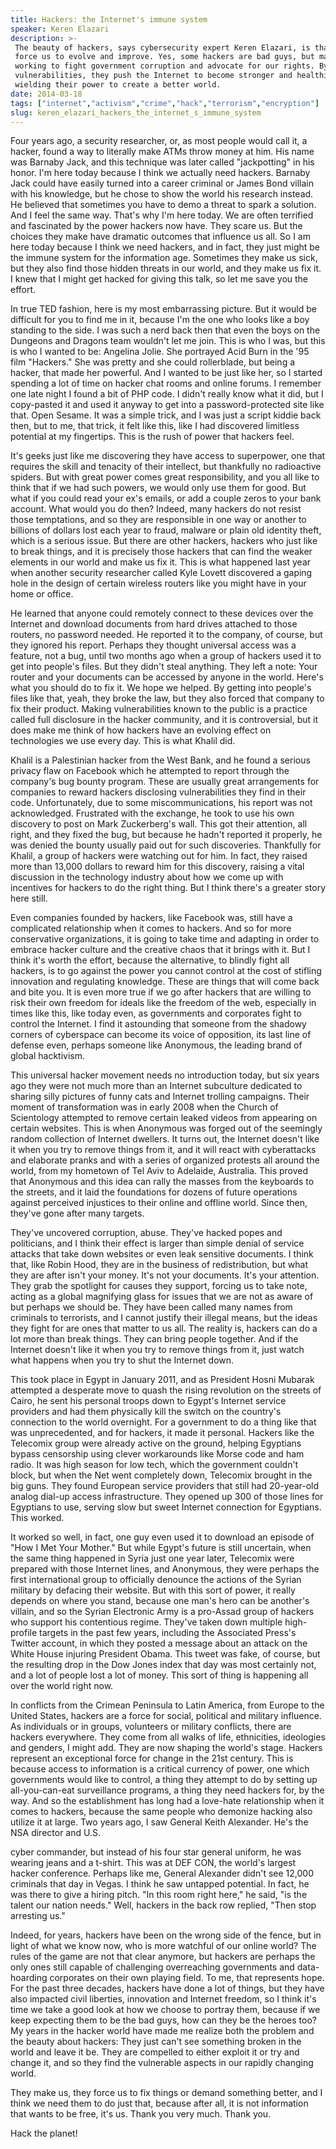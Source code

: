 ```yaml
---
title: Hackers: the Internet's immune system
speaker: Keren Elazari
description: >-
 The beauty of hackers, says cybersecurity expert Keren Elazari, is that they
 force us to evolve and improve. Yes, some hackers are bad guys, but many are
 working to fight government corruption and advocate for our rights. By exposing
 vulnerabilities, they push the Internet to become stronger and healthier,
 wielding their power to create a better world.
date: 2014-03-18
tags: ["internet","activism","crime","hack","terrorism","encryption"]
slug: keren_elazari_hackers_the_internet_s_immune_system
---
```


Four years ago, a security researcher, or, as most people would call it, a hacker, found a
way to literally make ATMs throw money at him. His name was Barnaby Jack, and this
technique was later called "jackpotting" in his honor. I'm here today because I think we
actually need hackers. Barnaby Jack could have easily turned into a career criminal or
James Bond villain with his knowledge, but he chose to show the world his research
instead. He believed that sometimes you have to demo a threat to spark a solution. And I
feel the same way. That's why I'm here today. We are often terrified and fascinated by the
power hackers now have. They scare us. But the choices they make have dramatic outcomes
that influence us all. So I am here today because I think we need hackers, and in fact,
they just might be the immune system for the information age. Sometimes they make us sick,
but they also find those hidden threats in our world, and they make us fix it. I knew that
I might get hacked for giving this talk, so let me save you the effort.

In true TED fashion, here is my most embarrassing picture. But it would be difficult for
you to find me in it, because I'm the one who looks like a boy standing to the side. I was
such a nerd back then that even the boys on the Dungeons and Dragons team wouldn't let me
join. This is who I was, but this is who I wanted to be: Angelina Jolie. She portrayed
Acid Burn in the '95 film "Hackers." She was pretty and she could rollerblade, but being a
hacker, that made her powerful. And I wanted to be just like her, so I started spending a
lot of time on hacker chat rooms and online forums. I remember one late night I found a
bit of PHP code. I didn't really know what it did, but I copy-pasted it and used it anyway
to get into a password-protected site like that. Open Sesame. It was a simple trick, and I
was just a script kiddie back then, but to me, that trick, it felt like this, like I had
discovered limitless potential at my fingertips. This is the rush of power that hackers
feel.

It's geeks just like me discovering they have access to superpower, one that requires the
skill and tenacity of their intellect, but thankfully no radioactive spiders. But with
great power comes great responsibility, and you all like to think that if we had such
powers, we would only use them for good. But what if you could read your ex's emails, or
add a couple zeros to your bank account. What would you do then? Indeed, many hackers do
not resist those temptations, and so they are responsible in one way or another to
billions of dollars lost each year to fraud, malware or plain old identity theft, which is
a serious issue. But there are other hackers, hackers who just like to break things, and
it is precisely those hackers that can find the weaker elements in our world and make us
fix it. This is what happened last year when another security researcher called Kyle Lovett
discovered a gaping hole in the design of certain wireless routers like you might have in
your home or office.

He learned that anyone could remotely connect to these devices over the Internet and
download documents from hard drives attached to those routers, no password needed. He
reported it to the company, of course, but they ignored his report. Perhaps they thought
universal access was a feature, not a bug, until two months ago when a group of hackers
used it to get into people's files. But they didn't steal anything. They left a note: Your
router and your documents can be accessed by anyone in the world. Here's what you should
do to fix it. We hope we helped. By getting into people's files like that, yeah, they
broke the law, but they also forced that company to fix their product. Making
vulnerabilities known to the public is a practice called full disclosure in the hacker
community, and it is controversial, but it does make me think of how hackers have an
evolving effect on technologies we use every day. This is what Khalil did.

Khalil is a Palestinian hacker from the West Bank, and he found a serious privacy flaw on
Facebook which he attempted to report through the company's bug bounty program. These are
usually great arrangements for companies to reward hackers disclosing vulnerabilities they
find in their code. Unfortunately, due to some miscommunications, his report was not
acknowledged. Frustrated with the exchange, he took to use his own discovery to post on
Mark Zuckerberg's wall. This got their attention, all right, and they fixed the bug, but
because he hadn't reported it properly, he was denied the bounty usually paid out for such
discoveries. Thankfully for Khalil, a group of hackers were watching out for him. In fact,
they raised more than 13,000 dollars to reward him for this discovery, raising a vital
discussion in the technology industry about how we come up with incentives for hackers to
do the right thing. But I think there's a greater story here still.

Even companies founded by hackers, like Facebook was, still have a complicated
relationship when it comes to hackers. And so for more conservative organizations, it is
going to take time and adapting in order to embrace hacker culture and the creative chaos
that it brings with it. But I think it's worth the effort, because the alternative, to
blindly fight all hackers, is to go against the power you cannot control at the cost of
stifling innovation and regulating knowledge. These are things that will come back and
bite you. It is even more true if we go after hackers that are willing to risk their own
freedom for ideals like the freedom of the web, especially in times like this, like today
even, as governments and corporates fight to control the Internet. I find it astounding
that someone from the shadowy corners of cyberspace can become its voice of opposition,
its last line of defense even, perhaps someone like Anonymous, the leading brand of global
hacktivism.

This universal hacker movement needs no introduction today, but six years ago they were
not much more than an Internet subculture dedicated to sharing silly pictures of funny
cats and Internet trolling campaigns. Their moment of transformation was in early 2008
when the Church of Scientology attempted to remove certain leaked videos from appearing on
certain websites. This is when Anonymous was forged out of the seemingly random collection
of Internet dwellers. It turns out, the Internet doesn't like it when you try to remove
things from it, and it will react with cyberattacks and elaborate pranks and with a series
of organized protests all around the world, from my hometown of Tel Aviv to Adelaide,
Australia. This proved that Anonymous and this idea can rally the masses from the
keyboards to the streets, and it laid the foundations for dozens of future operations
against perceived injustices to their online and offline world. Since then, they've gone
after many targets.

They've uncovered corruption, abuse. They've hacked popes and politicians, and I think
their effect is larger than simple denial of service attacks that take down websites or
even leak sensitive documents. I think that, like Robin Hood, they are in the business of
redistribution, but what they are after isn't your money. It's not your documents. It's
your attention. They grab the spotlight for causes they support, forcing us to take note,
acting as a global magnifying glass for issues that we are not as aware of but perhaps we
should be. They have been called many names from criminals to terrorists, and I cannot
justify their illegal means, but the ideas they fight for are ones that matter to us all.
The reality is, hackers can do a lot more than break things. They can bring people
together. And if the Internet doesn't like it when you try to remove things from it, just
watch what happens when you try to shut the Internet down.

This took place in Egypt in January 2011, and as President Hosni Mubarak attempted a
desperate move to quash the rising revolution on the streets of Cairo, he sent his
personal troops down to Egypt's Internet service providers and had them physically kill
the switch on the country's connection to the world overnight. For a government to do a
thing like that was unprecedented, and for hackers, it made it personal. Hackers like the
Telecomix group were already active on the ground, helping Egyptians bypass censorship
using clever workarounds like Morse code and ham radio. It was high season for low tech,
which the government couldn't block, but when the Net went completely down, Telecomix
brought in the big guns. They found European service providers that still had 20-year-old
analog dial-up access infrastructure. They opened up 300 of those lines for Egyptians to
use, serving slow but sweet Internet connection for Egyptians. This worked.

It worked so well, in fact, one guy even used it to download an episode of "How I Met Your
Mother." But while Egypt's future is still uncertain, when the same thing happened in
Syria just one year later, Telecomix were prepared with those Internet lines, and
Anonymous, they were perhaps the first international group to officially denounce the
actions of the Syrian military by defacing their website. But with this sort of power, it
really depends on where you stand, because one man's hero can be another's villain, and so
the Syrian Electronic Army is a pro-Assad group of hackers who support his contentious
regime. They've taken down multiple high-profile targets in the past few years, including
the Associated Press's Twitter account, in which they posted a message about an attack on
the White House injuring President Obama. This tweet was fake, of course, but the
resulting drop in the Dow Jones index that day was most certainly not, and a lot of people
lost a lot of money. This sort of thing is happening all over the world right
now.

In conflicts from the Crimean Peninsula to Latin America, from Europe to the United
States, hackers are a force for social, political and military influence. As individuals
or in groups, volunteers or military conflicts, there are hackers everywhere. They come
from all walks of life, ethnicities, ideologies and genders, I might add. They are now
shaping the world's stage. Hackers represent an exceptional force for change in the 21st
century. This is because access to information is a critical currency of power, one which
governments would like to control, a thing they attempt to do by setting up
all-you-can-eat surveillance programs, a thing they need hackers for, by the way. And so
the establishment has long had a love-hate relationship when it comes to hackers, because
the same people who demonize hacking also utilize it at large. Two years ago, I saw General
Keith Alexander. He's the NSA director and U.S.

cyber commander, but instead of his four star general uniform, he was wearing jeans and a
t-shirt. This was at DEF CON, the world's largest hacker conference. Perhaps like me,
General Alexander didn't see 12,000 criminals that day in Vegas. I think he saw untapped
potential. In fact, he was there to give a hiring pitch. "In this room right here," he
said, "is the talent our nation needs." Well, hackers in the back row replied, "Then stop
arresting us." 

Indeed, for years, hackers have been on the wrong side of the fence, but in light of what
we know now, who is more watchful of our online world? The rules of the game are not that
clear anymore, but hackers are perhaps the only ones still capable of challenging
overreaching governments and data-hoarding corporates on their own playing field. To me,
that represents hope. For the past three decades, hackers have done a lot of things, but
they have also impacted civil liberties, innovation and Internet freedom, so I think it's
time we take a good look at how we choose to portray them, because if we keep expecting
them to be the bad guys, how can they be the heroes too? My years in the hacker world have
made me realize both the problem and the beauty about hackers: They just can't see
something broken in the world and leave it be. They are compelled to either exploit it or
try and change it, and so they find the vulnerable aspects in our rapidly changing
world.

They make us, they force us to fix things or demand something better, and I think we need
them to do just that, because after all, it is not information that wants to be free, it's
us. Thank you very much. Thank you. 

Hack the planet!

<!--
ad_duration=3.33
comment_count=114
event="TED2014"
external_start_time=0
has_talk_citation=0
intro_duration=11.82
is_subtitle_required="False"
is_talk_featured="True"
language="en"
language_swap="False"
native_language="en"
number_of_related_talks=6
number_of_speakers=1
number_of_subtitled_videos=27
number_of_tags=6
number_of_talk_download_languages=27
number_of_talk_more_resources=2
number_of_talk_recommendations=4
number_of_talks_take_actions=0
post_ad_duration=0.83
published_timestamp="2014-06-10 14:58:44"
recording_date="2014-03-18"
speaker_description="Cybersecurity expert"
speaker_is_published=1
speaker_name="Keren Elazari"
speaker_what_others_say="Keren is a hacker by heart."
talk_name="Hackers: the Internet's immune system"
talk_recommendations_blurb="The cybersecurity analyst shares reading, resources and games for aspiring hackers."
talks_tags=["internet","activism","crime","hack","terrorism","encryption"]
talks_take_action=[]
url_audio="https://download.ted.com/talks/KerenElazari_2014.mp3?apikey=acme-roadrunner"
url_photo_speaker="https://pe.tedcdn.com/images/ted/cc0f97f28c9f4354c3988a4a154790890a4f0cf4_254x191.jpg"
url_photo_talk="https://pe.tedcdn.com/images/ted/d7ffad9a704353886a479f2b9acadada4a48855c_2400x1800.jpg"
url_webpage="https://www.ted.com/talks/keren_elazari_hackers_the_internet_s_immune_system"
video_type_name="TED Stage Talk"
-->